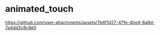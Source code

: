 # animated_touch


https://github.com/user-attachments/assets/7b6f1d27-47fe-4be4-8a9d-7a4dd3c8c8e5

